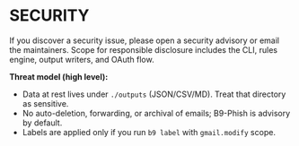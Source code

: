 # SECURITY

If you discover a security issue, please open a security advisory or email the maintainers.
Scope for responsible disclosure includes the CLI, rules engine, output writers, and OAuth flow.

**Threat model (high level):**
- Data at rest lives under `./outputs` (JSON/CSV/MD). Treat that directory as sensitive.
- No auto-deletion, forwarding, or archival of emails; B9-Phish is advisory by default.
- Labels are applied only if you run `b9 label` with `gmail.modify` scope.
